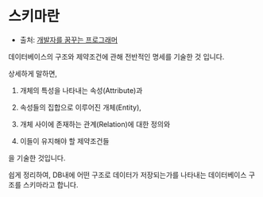 # 스키마란 
- 출처: [개발자를 꿈꾸는 프로그래머](https://jwprogramming.tistory.com/47 )

데이터베이스의 구조와 제약조건에 관해 전반적인 명세를 기술한 것 입니다.

상세하게 말하면, 

1. 개체의 특성을 나타내는 속성(Attribute)과 

2. 속성들의 집합으로 이루어진 개체(Entity), 

3. 개체 사이에 존재하는 관계(Relation)에 대한 정의와 

4. 이들이 유지해야 할 제약조건들

을 기술한 것입니다.

쉽게 정리하여, DB내에 어떤 구조로 데이터가 저장되는가를 나타내는 데이터베이스 구조를 스키마라고 합니다.
